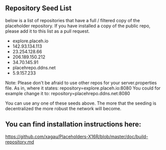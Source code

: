 ## Repository Seed List

below is a list of repositories that have a full / filtered copy of the placeholder repository.
If you have installed a copy of the public repo, please add it to this list as a pull request.

* explore.placeh.io
* 142.93.134.113
* 23.254.128.66
* 206.189.150.212
* 34.70.145.91
* placehrepo.ddns.net
* 5.9.157.233

Note: Please don't be afraid to use other repos for your server.properties file.
As in, where it states: repository=explore.placeh.io:8080
You could for example change it to: repository=placehrepo.ddns.net:8080

You can use any one of these seeds above. The more that the seeding is decentralized the more robust the network will become.

## You can find installation instructions here:

https://github.com/xagau/Placeholders-X16R/blob/master/doc/build-repository.md
